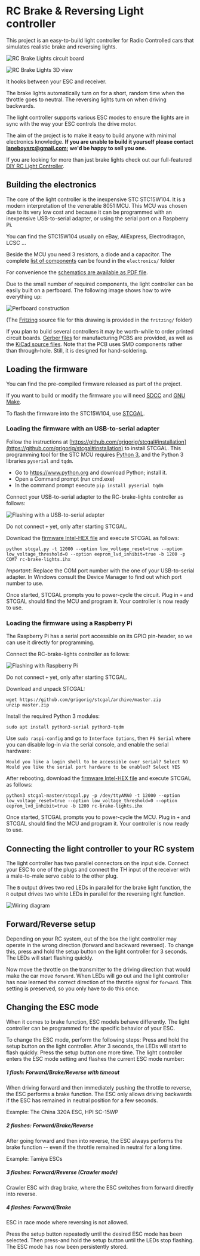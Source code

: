 # RC Brake & Reversing Light controller

This project is an easy-to-build light controller for Radio Controlled cars that simulates realistic brake and reversing lights.

![RC Brake Lights circuit board](doc/rc-brake-lights.png)

![RC Brake Lights 3D view](doc/rc-brake-lights-3D.jpg)

It hooks between your ESC and receiver.

The brake lights automatically turn on for a short, random time when the throttle goes to neutral. The reversing lights turn on when driving backwards.

The light controller supports various ESC modes to ensure the lights are in sync with the way your ESC controls the drive motor.

The aim of the project is to make it easy to build anyone with minimal electronics knowledge. **If you are unable to build it yourself please contact [laneboysrc@gmail.com](mailto:laneboysrc@gmail.com); we'd be happy to sell you one.**

If you are looking for more than just brake lights check out our full-featured [DIY RC Light Controller](https://github.com/laneboysrc/rc-light-controller).


## Building the electronics

The core of the light controller is the inexpensive STC STC15W104. It is a modern interpretation of the venerable 8051 MCU. This MCU was chosen due to its very low cost and because it can be programmed with an inexpensive USB-to-serial adapter, or using the serial port on a Raspberry Pi.

You can find the STC15W104 usually on eBay, AliExpress, Electrodragon, LCSC ...

Beside the MCU you need 3 resistors, a diode and a capacitor. The complete [list of components](electronics/BOM%20-%20Bill%20of%20Materials.txt) can be found in the `electronics/` folder

For convenience the [schematics are available as PDF file](electronics/rc-brake-lights-schematics.pdf).

Due to the small number of required components, the light controller can be easily built on a perfboard. The following image shows how to wire everything up:

![Perfboard construction](electronics/rc-brake-lights_breadboard.png)

(The [Fritzing](http://fritzing.org) source file for this drawing is provided in the `fritzing/` folder)

If you plan to build several controllers it may be worth-while to order printed circuit boards. [Gerber files](gerber-rc-brake-lights.zip) for manufacturing PCBS are provided, as well as the [KiCad source files](electronics/). Note that the PCB uses SMD components rather than through-hole. Still, it is designed for hand-soldering.


## Loading the firmware

You can find the pre-compiled firmware released as part of the project.

If you want to build or modify the firmware you will need [SDCC](http://sdcc.sourceforge.net) and [GNU Make](https://www.gnu.org/software/make/).

To flash the firmware into the STC15W104, use [STCGAL](https://github.com/grigorig/stcgal).


### Loading the firmware with an USB-to-serial adapter

Follow the instructions at [https://github.com/grigorig/stcgal#installation](https://github.com/grigorig/stcgal#installation) to install STCGAL. This programming tool for the STC MCU requires [Python 3](https://www.python.org/downloads/), and the Python 3 libraries `pyserial` and `tqdm`.

- Go to https://www.python.org and download Python; install it.
- Open a Command prompt (run cmd.exe)
- In the command prompt execute `pip install pyserial tqdm`

Connect your USB-to-serial adapter to the RC-brake-lights controller as follows:

![Flashing with a USB-to-serial adapter](doc/flashing-with-usb-to-serial.png)

Do not connect `+` yet, only after starting STCGAL.

Download the [firmware Intel-HEX file](rc-brake-lights.ihx) and execute STCGAL as follows:

    python stcgal.py -t 12000 --option low_voltage_reset=true --option low_voltage_threshold=0 --option eeprom_lvd_inhibit=true -b 1200 -p COM7 rc-brake-lights.ihx

*Important*: Replace the COM port number with the one of your USB-to-serial adapter. In Windows consult the Device Manager to find out which port number to use.

Once started, STCGAL prompts you to power-cycle the circuit. Plug in `+` and STCGAL should find the MCU and program it. Your controller is now ready to use.


### Loading the firmware using a Raspberry Pi

The Raspberry Pi has a serial port accessible on its GPIO pin-header, so we can use it directly for programming.

Connect the RC-brake-lights controller as follows:

![Flashing with Raspberry Pi](doc/flashing-with-raspberry-pi.png)

Do not connect `+` yet, only after starting STCGAL.

Download and unpack STCGAL:

    wget https://github.com/grigorig/stcgal/archive/master.zip
    unzip master.zip

Install the required Python 3 modules:

    sudo apt install python3-serial python3-tqdm

Use `sudo raspi-config` and go to `Interface Options`, then `P6 Serial` where you can disable log-in via the serial console, and enable the serial hardware:

    Would you like a login shell to be accessible over serial? Select NO
    Would you like the serial port hardware to be enabled? Select YES

After rebooting, download the [firmware Intel-HEX file](rc-brake-lights.ihx) and execute STCGAL as follows:

    python3 stcgal-master/stcgal.py -p /dev/ttyAMA0 -t 12000 --option low_voltage_reset=true --option low_voltage_threshold=0 --option eeprom_lvd_inhibit=true -b 1200 rc-brake-lights.ihx

Once started, STCGAL prompts you to power-cycle the MCU. Plug in `+` and STCGAL should find the MCU and program it. Your controller is now ready to use.


## Connecting the light controller to your RC system

The light controller has two parallel connectors on the input side. Connect your ESC to one of the plugs and connect the TH input of the receiver with a male-to-male servo cable  to the other plug.

The `B` output drives two red LEDs in parallel for the brake light function, the `R` output drives two white LEDs in parallel for the reversing light function.

![Wiring diagram](doc/rc-brake-lights-wiring.png)


## Forward/Reverse setup

Depending on your RC system, out of the box the light controller may operate in the wrong direction (forward and backward reversed). To change this, press and hold the setup button on the light controller for 3 seconds. The LEDs will start flashing quickly.

Now move the throttle on the transmitter to the driving direction that would make the car move `forward`. When LEDs will go out and the light controller has now learned the correct direction of the throttle signal for `forward`. This setting is preserved, so you only have to do this once.


## Changing the ESC mode

When it comes to brake function, ESC models behave differently. The light controller can be programmed for the specific behavior of your ESC.

To change the ESC mode, perform the following steps:
Press and hold the setup button on the light controller. After 3 seconds, the LEDs will start to flash quickly. Press the setup button one more time. The light controller enters the ESC mode setting and flashes the current ESC mode number:

##### 1 flash: Forward/Brake/Reverse with timeout
When driving forward and then immediately pushing the throttle to reverse, the ESC performs a brake function. The ESC only allows driving backwards if the ESC has remained in neutral position for a few seconds.

Example: The China 320A ESC, HPI SC-15WP

##### 2 flashes: Forward/Brake/Reverse
After going forward and then into reverse, the ESC always performs the brake function -- even if the throttle remained in neutral for a long time.

Example: Tamiya ESCs

##### 3 flashes: Forward/Reverse (Crawler mode)
Crawler ESC with drag brake, where the ESC switches from forward directly
into reverse.

##### 4 flashes: Forward/Brake
ESC in race mode where reversing is not allowed.


Press the setup button repeatedly until the desired ESC mode has been selected. Then press-and hold the setup button until the LEDs stop flashing. The ESC mode has now been persistently stored.

